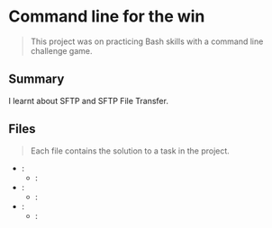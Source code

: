 # Command line for the win

> This project was on practicing Bash skills with a command line challenge game.

## Summary

I learnt about SFTP and SFTP File Transfer.

## Files

> Each file contains the solution to a task in the project.

- []():
	- []():
- []():
	- []():
- []():
	- []():

